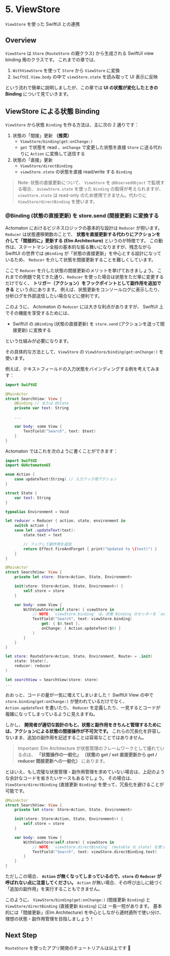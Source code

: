 # 5. ViewStore

``ViewStore`` を使った SwiftUI との連携

## Overview

``ViewStore`` は ``Store`` (``RouteStore`` の親クラス) から生成される SwiftUI view binding 用のクラスです。
これまでの章では、

1. ``WithViewStore`` を使って ``Store`` から ``ViewStore`` に変換
2. `SwiftUI.View.body` の中で `viewStore.state` を読み取って UI 表示に反映

という流れで簡単に説明しましたが、この章では **UI の状態が変化したときの Binding** について見ていきます。

## ViewStore による状態 Binding

``ViewStore`` から状態 `Binding` を作る方法は、主に次の 2 通りです：

1. 状態の「間接」更新 **（推奨）**
    - ``ViewStore/binding(get:onChange:)``
    - `get` で状態を read 、`onChange` で変更した状態を直接 ``Store`` に送る代わりに `Action` に変換して送信する
2. 状態の「直接」更新
    - ``ViewStore/directBinding``
    - `viewStore.state` の状態を直接 read/write する `Binding`

> Note:
> 状態の直接更新について、 ``ViewStore`` を `@ObservedObject` で監視する場合、
> `$viewStore.state` を使った `Binding` の取得が考えられますが、
> `viewStore.state` は read-only のため使用できません。代わりに ``ViewStore/directBinding`` を使います。

### @Binding (状態の直接更新) を store.send (間接更新) に変換する

Actomaton におけるビジネスロジックの基本的な設計は `Reducer` が担います。
`Reducer` は状態遷移関数のことで、 **状態を直接更新する代わりにアクションを介して「間接的に」更新する (Elm Architecture)** というのが特徴です。
この動作は、ステートマシン全般の基本的な振る舞いになりますが、残念ながら SwiftUI の世界では
`@Binding` が「状態の直接更新」を中心とする設計になっているため、 `Reducer` を介して状態を間接更新することを難しくしています。

ここで `Reducer` を介した状態の間接更新のメリットを挙げておきましょう。
これまでの例題で見てきた通り、`Reducer` を使った場合は状態をただ単に変更するだけでなく、
**トリガー（アクション）をフックポイントとして副作用を追加できる** という点にあります。
例えば、状態更新をコンソールログに表示したり、分析ログを外部送信したい場合などに便利です。

このように、 Actomaton の `Reducer` には大きな利点がありますが、 SwiftUI 上でその機能を享受するためには、

- SwiftUI の `@Binding` (状態の直接更新) を `store.send` (アクションを送って間接更新) に変換する

という仕組みが必要になります。

その具体的な方法として、``ViewStore`` の ``ViewStore/binding(get:onChange:)`` を使います。

例えば、テキストフィールドの入力状態をバインディングする例を考えてみます：

```swift
import SwiftUI

@MainActor
struct SearchView: View {
    @Binding // または @State
    private var text: String

    ...

    var body: some View {
        TextField("Search", text: $text)
    }
}
```

Actomaton ではこれを次のように書くことができます：

```swift
import SwiftUI
import GUActomatonUI

enum Action {
    case updateText(String) // 入力フック用アクション
}

struct State {
    var text: String
}

typealias Environment = Void

let reducer = Reducer { action, state, environment in
    switch action {
    case let .updateText(text):
        state.text = text

        // フックして副作用を追加
        return Effect.fireAndForget { print("Updated to \(text)") }
    }
}

@MainActor
struct SearchView: View {
    private let store: Store<Action, State, Environment>

    init(store: Store<Action, State, Environment>) {
        self.store = store
    }

    var body: some View {
        WithViewStore(self.store) { viewStore in
            // NOTE: `viewStore.binding` は、状態 Binding のセッターを `onChange` アクションに変換して `store.send` する
            TextField("Search", text: viewStore.binding(
                get: { $0.text },
                onChange: { Action.updateText($0) }
            )
        }
    }
}

let store: RouteStore<Action, State, Environment, Route> = .init(
    state: State(),
    reducer: reducer
)

let searchView = SearchView(store: store)
...
```

おおっと、コードの量が一気に増えてしまいました！
SwiftUI View の中で `store.binding(get:onChange:)` が使われているだけでなく、 
`Action.updateText` を書いたり、 `Reducer` を定義したり、一見するとコードが複雑になってしまっているように見えますね。

しかし、 **開発者が適切な設計のもと、状態と副作用をきちんと管理するためには、アクションによる状態の間接操作が不可欠です。**
これらの冗長化を許容しないまま、追加の副作用を記述することは容易なことではありません。

> Important:
> Elm Architecture が状態管理のフレームワークとして優れている点は、 **「状態操作の一般化」
> （状態の get / set 直接更新から get / reducer 間接更新への一般化）** にあります。

とはいえ、もし完璧な状態管理・副作用管理を求めていない場合は、上記のような余計なコードを省きたいケースもあるでしょう。
その場合は、 ``ViewStore/directBinding`` (直接更新 `Binding`) を使って、冗長化を避けることが可能です。

```swift
@MainActor
struct SearchView: View {
    private let store: Store<Action, State, Environment>

    init(store: Store<Action, State, Environment>) {
        self.store = store
    }

    var body: some View {
        WithViewStore(self.store) { viewStore in
            // NOTE: `viewStore.directBinding` (mutable な state) を使って直接更新
            TextField("Search", text: viewStore.directBinding.text)
        }
    }
}
```

ただしこの場合、 **`Action` が無くなってしまっているので、`store` の `Reducer` が呼ばれない点に注意してください。**
`Action` が無い場合、その呼び出しに紐づく「追加の副作用」を実行することもできません。

このように、 ``ViewStore/binding(get:onChange:)`` (間接更新 `Binding`) と ``ViewStore/directBinding`` (直接更新 `Binding`) には
一長一短があります。
基本的には「間接更新」(Elm Architecture) を中心としながら適材適所で使い分け、理想の状態・副作用管理を目指しましょう！

## Next Step

``RouteStore`` を使ったアプリ開発のチュートリアルは以上です 🎉
